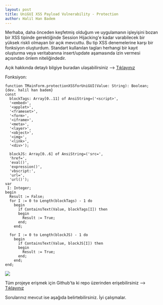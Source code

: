 ```yaml
---
layout: post
title: UniGUI XSS Payload Vulnerability - Protection
author: Halil Han Badem
---
```


Merhaba,
daha önceden keşfetmiş olduğum ve uygulamanın işleyişini bozan bir XSS tipinde gerektiğinde Session Hijacking'e kadar varabilecek bir yüksek riskli olmayan bir açık mevcuttu. Bu tip XSS denemelerine karşı bir fonksiyon oluşturdum. Standart kullanılan tagları herhangi bir kayıt oluşturma veya veritabanına insert/update aşamasında izin vermesi açısından önlem niteliğindedir. 

Açık hakkında detaylı bilgiye buradan ulaşabilirsiniz --> [Tıklayınız](https://yazilimtoplulugu.com/d/183)

Fonksiyon:
```
function TMainForm.protectionXSSforUniGUI(Value: String): Boolean; {dev. halil han badem}
const
  blockTags: Array[0..11] of AnsiString=('<script>',
  '<embed>',
  '<applet>',
  '<frameset>',
  '<form>',
  '<iframe>',
  '<meta>',
  '<layer>',
  '<object>',
  '<img>',
  '<link>',
  '<div>');
 
  blockJS: Array[0..6] of AnsiString=('src=',
  'href=',
  'eval()',
  'expression()',
  'vbscript:',
  'url=',
  'url()');
var
 I: Integer;
begin
  Result := False;
  for I := 0 to Length(blockTags) - 1 do
    begin
      if ContainsText(Value, blockTags[I]) then
      begin
        Result := True;
      end;
    end;
 
  for I := 0 to Length(blockJS) - 1 do
    begin
      if ContainsText(Value, blockJS[I]) then
      begin
        Result := True;
      end;
    end;
end;
```

![](https://i.hizliresim.com/nbZPX0.png)

Tüm projeye erişmek için Github'ta ki repo üzerinden erişebilirsiniz --> [Tıklayınız](https://github.com/halilhanbadem/UniGUIXSSProtection)

Sorularınız mevcut ise aşağıda belirtebilirsiniz. 
İyi çalışmalar.

